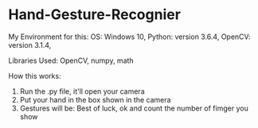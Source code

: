 # Hand-Gesture-Recognier

My Environment for this:
OS: Windows 10,
Python: version 3.6.4,
OpenCV: version 3.1.4,

Libraries Used: OpenCV, numpy, math

How this works:
1. Run the .py file, it'll open your camera
2. Put your hand in the box shown in the camera
3. Gestures will be: Best of luck, ok and count the number of fimger you show
